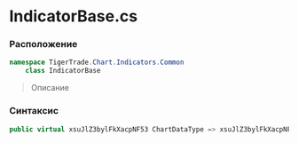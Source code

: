 
# IndicatorBase.cs
### Расположение
```csharp
namespace TigerTrade.Chart.Indicators.Common  
    class IndicatorBase
```

> Описание

### Синтаксис
```csharp
public virtual xsuJlZ3bylFkXacpNF53 ChartDataType => xsuJlZ3bylFkXacpNF53.wTd3bMgFtmf;{}
```

